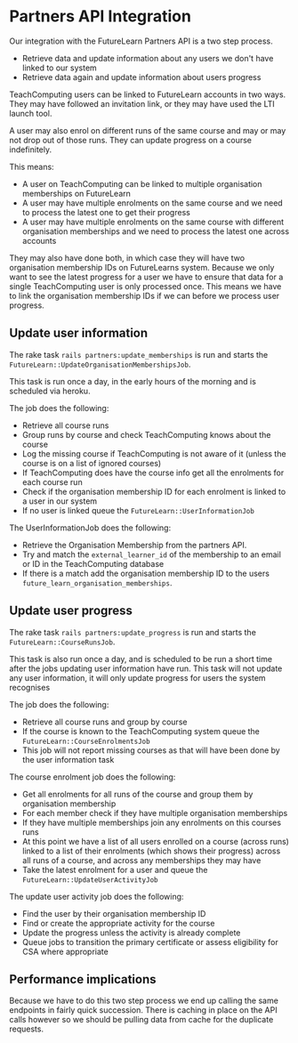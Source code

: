# Partners API Integration

Our integration with the FutureLearn Partners API is a two step process.

- Retrieve data and update information about any users we don't have linked to our system
- Retrieve data again and update information about users progress

TeachComputing users can be linked to FutureLearn accounts in two ways. They
may have followed an invitation link, or they may have used the LTI launch tool.

A user may also enrol on different runs of the same course and may or may not drop out of those runs. They can update progress on a course indefinitely.

This means:

- A user on TeachComputing can be linked to multiple organisation memberships on FutureLearn
- A user may have multiple enrolments on the same course and we need to process the latest one to get their progress
- A user may have multiple enrolments on the same course with different organisation memberships and we need to process the latest one across accounts

They may also have done both, in which case they will have two organisation
membership IDs on FutureLearns system. Because we only want to see the latest
progress for a user we have to ensure that data for a single TeachComputing
user is only processed once. This means we have to link the organisation
membership IDs if we can before we process user progress.

## Update user information

The rake task `rails partners:update_memberships` is run and starts the `FutureLearn::UpdateOrganisationMembershipsJob`.

This task is run once a day, in the early hours of the morning and is scheduled via heroku.

The job does the following:

- Retrieve all course runs
- Group runs by course and check TeachComputing knows about the course
- Log the missing course if TeachComputing is not aware of it (unless the course is on a list of ignored courses)
- If TeachComputing does have the course info get all the enrolments for each course run
- Check if the organisation membership ID for each enrolment is linked to a user in our system
- If no user is linked queue the `FutureLearn::UserInformationJob`

The UserInformationJob does the following:

- Retrieve the Organisation Membership from the partners API.
- Try and match the `external_learner_id` of the membership to an email or ID in the TeachComputing database
- If there is a match add the organisation membership ID to the users `future_learn_organisation_memberships`.

## Update user progress

The rake task `rails partners:update_progress` is run and starts the `FutureLearn::CourseRunsJob`.

This task is also run once a day, and is scheduled to be run a short time after the jobs updating user information have run.
This task will not update any user information, it will only update progress for users the system recognises

The job does the following:

- Retrieve all course runs and group by course
- If the course is known to the TeachComputing system queue the `FutureLearn::CourseEnrolmentsJob`
- This job will not report missing courses as that will have been done by the user information task

The course enrolment job does the following:

- Get all enrolments for all runs of the course and group them by organisation membership
- For each member check if they have multiple organisation memberships
- If they have multiple memberships join any enrolments on this courses runs
- At this point we have a list of all users enrolled on a course (across runs) linked to a list of their enrolments (which shows their progress) across all runs of a course, and across any memberships they may have
- Take the latest enrolment for a user and queue the `FutureLearn::UpdateUserActivityJob`

The update user activity job does the following:

- Find the user by their organisation membership ID
- Find or create the appropriate activity for the course
- Update the progress unless the activity is already complete
- Queue jobs to transition the primary certificate or assess eligibility for CSA where appropriate

## Performance implications

Because we have to do this two step process we end up calling the same endpoints in fairly quick succession.
There is caching in place on the API calls however so we should be pulling data from cache for the duplicate requests.
